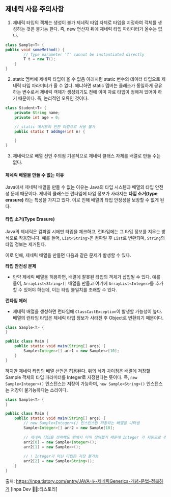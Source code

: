 ## 제네릭 사용 주의사항
1. 제네릭 타입의 객체는 생성이 불가
제네릭 타입 자체로 타입을 지정하여 객체를 생성하는 것은 불가능 한다. 즉, new 연산자 뒤에 제네릭 타입 파라미터가 올수는 없다.

```java
class Sample<T> {
public void someMethod() {
        // Type parameter 'T' cannot be instantiated directly
        T t = new T();
    }
}
```

2. static 멤버에 제네릭 타입이 올 수 없음
아래처럼 static 변수의 데이터 타입으로 제네릭 타입 파라미터가 올 수 없다. 왜냐하면 static 멤버는 클래스가 동일하게 공유하는 변수로서 제네릭 객체가 생성되기도 전에 이미 자료 타입이 정해져 있어야 하기 때문이다. 즉, 논리적인 오류인 것이다.

```java
class Student<T> {
    private String name;
    private int age = 0;

    // static 메서드의 반환 타입으로 사용 불가
    public static T addAge(int n) {

    }
}
```

3. 제네릭으로 배열 선언 주의점
기본적으로 제네릭 클래스 자체를 배열로 만들 수는 없다.

#### 제네릭 배열을 만들 수 없는 이유
Java에서 제네릭 배열을 만들 수 없는 이유는 Java의 타입 시스템과 배열의 타입 안전성 문제 때문이다. 제네릭 클래스는 런타임에 타입 정보가 사라지는 **타입 소거(type erasure)** 라는 특성을 가지고 있다. 이로 인해 배열의 타입 안정성을 보장할 수 없게 된다.

#### 타입 소거(Type Erasure)
Java의 제네릭은 컴파일 시에만 타입을 체크하고, 런타임에는 그 타입 정보를 지우는 방식으로 작동합니다. 예를 들어, `List<String>`은 컴파일 후 `List`로 변환되며, `String`의 타입 정보는 제거된다.

이로 인해, 제네릭 배열을 만들면 다음과 같은 문제가 발생할 수 있다.

**타입 안전성 문제** 
* 만약 제네릭 배열을 허용하면, 배열에 잘못된 타입의 객체가 삽입될 수 있다. 예를 들어, `ArrayList<String>[]` 배열을 만들고 여기에 `ArrayList<Integer>`를 추가할 수 있어야 하는데, 이는 타입 불일치를 초래할 수 있다.  

**런타임 에러**
* 제네릭 배열을 생성하면 런타임에 `ClassCastException`이 발생할 가능성이 높다. 배열의 런타임 타입은 제네릭 타입 정보가 사라진 후 Object로 변환되기 때문이다.

```java
class Sample<T> { 
}

public class Main {
    public static void main(String[] args) {
        Sample<Integer>[] arr1 = new Sample<>[10];
    }
}
```

하지만 제네릭 타입의 배열 선언은 허용된다.
위의 식과 차이점은 배열에 저장할 Sample 객체의 타입 파라미터를 Integer로 지정한다는 뜻이다. 즉, `new Sample<Integer>()` 인스턴스는 저장이 가능하며, `new Sample<String>()` 인스턴스는 저장이 불가능하다는 소리이다.

```java
class Sample<T> { 
}

public class Main {
    public static void main(String[] args) {
    	// new Sample<Integer>() 인스턴스만 저장하는 배열을 나타냄
        Sample<Integer>[] arr2 = new Sample[10]; 
        
        // 제네릭 타입을 생략해도 위에서 이미 정의했기 때문에 Integer 가 자동으로 추론됨
        arr2[0] = new Sample<Integer>(); 
        arr2[1] = new Sample<>();
        
        // ! Integer가 아닌 타입은 저장 불가능
        arr2[2] = new Sample<String>();
    }
}
```

출처: https://inpa.tistory.com/entry/JAVA-☕-제네릭Generics-개념-문법-정복하기 [Inpa Dev 👨‍💻:티스토리]
